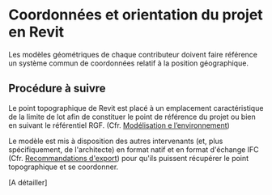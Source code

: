 # Coordonnées et orientation du projet en Revit

Les modèles géométriques de chaque contributeur doivent faire référence un système commun de coordonnées relatif à la position géographique.

## Procédure à suivre 

Le point topographique de Revit est placé à un emplacement caractéristique de la limite de lot afin de constituer le point de référence du projet ou bien en suivant le référentiel RGF.  \(Cfr. [Modélisation e l’environnement](/04_Recommandations-de-modelisation/01_Geometre-Revit/GEO-RVT_Modelisation-environnement.md)\)

Le modèle est mis à disposition des autres intervenants \(et, plus spécifiquement, de l'architecte\) en format natif et en format d'échange IFC \(Cfr. [Recommandations d'export](/04_Recommandations-de-modelisation/Export-depuis-Revit.md)\) pour qu'ils puissent récupérer le point topographique et se coordonner.

\[A détailler\]



### 



